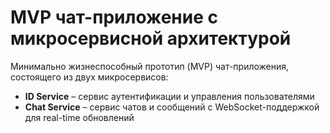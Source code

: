# MVP чат-приложение с микросервисной архитектурой

Минимально жизнеспособный прототип (MVP) чат-приложения, состоящего из двух микросервисов:
- **ID Service** – сервис аутентификации и управления пользователями
- **Chat Service** – сервис чатов и сообщений с WebSocket-поддержкой для real-time обновлений
